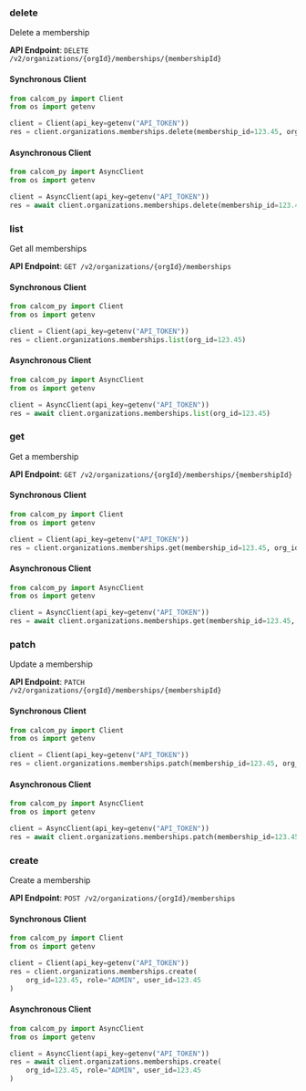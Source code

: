 
### delete <a name="delete"></a>
Delete a membership



**API Endpoint**: `DELETE /v2/organizations/{orgId}/memberships/{membershipId}`

#### Synchronous Client

```python
from calcom_py import Client
from os import getenv

client = Client(api_key=getenv("API_TOKEN"))
res = client.organizations.memberships.delete(membership_id=123.45, org_id=123.45)
```

#### Asynchronous Client

```python
from calcom_py import AsyncClient
from os import getenv

client = AsyncClient(api_key=getenv("API_TOKEN"))
res = await client.organizations.memberships.delete(membership_id=123.45, org_id=123.45)
```

### list <a name="list"></a>
Get all memberships



**API Endpoint**: `GET /v2/organizations/{orgId}/memberships`

#### Synchronous Client

```python
from calcom_py import Client
from os import getenv

client = Client(api_key=getenv("API_TOKEN"))
res = client.organizations.memberships.list(org_id=123.45)
```

#### Asynchronous Client

```python
from calcom_py import AsyncClient
from os import getenv

client = AsyncClient(api_key=getenv("API_TOKEN"))
res = await client.organizations.memberships.list(org_id=123.45)
```

### get <a name="get"></a>
Get a membership



**API Endpoint**: `GET /v2/organizations/{orgId}/memberships/{membershipId}`

#### Synchronous Client

```python
from calcom_py import Client
from os import getenv

client = Client(api_key=getenv("API_TOKEN"))
res = client.organizations.memberships.get(membership_id=123.45, org_id=123.45)
```

#### Asynchronous Client

```python
from calcom_py import AsyncClient
from os import getenv

client = AsyncClient(api_key=getenv("API_TOKEN"))
res = await client.organizations.memberships.get(membership_id=123.45, org_id=123.45)
```

### patch <a name="patch"></a>
Update a membership



**API Endpoint**: `PATCH /v2/organizations/{orgId}/memberships/{membershipId}`

#### Synchronous Client

```python
from calcom_py import Client
from os import getenv

client = Client(api_key=getenv("API_TOKEN"))
res = client.organizations.memberships.patch(membership_id=123.45, org_id=123.45)
```

#### Asynchronous Client

```python
from calcom_py import AsyncClient
from os import getenv

client = AsyncClient(api_key=getenv("API_TOKEN"))
res = await client.organizations.memberships.patch(membership_id=123.45, org_id=123.45)
```

### create <a name="create"></a>
Create a membership



**API Endpoint**: `POST /v2/organizations/{orgId}/memberships`

#### Synchronous Client

```python
from calcom_py import Client
from os import getenv

client = Client(api_key=getenv("API_TOKEN"))
res = client.organizations.memberships.create(
    org_id=123.45, role="ADMIN", user_id=123.45
)
```

#### Asynchronous Client

```python
from calcom_py import AsyncClient
from os import getenv

client = AsyncClient(api_key=getenv("API_TOKEN"))
res = await client.organizations.memberships.create(
    org_id=123.45, role="ADMIN", user_id=123.45
)
```
